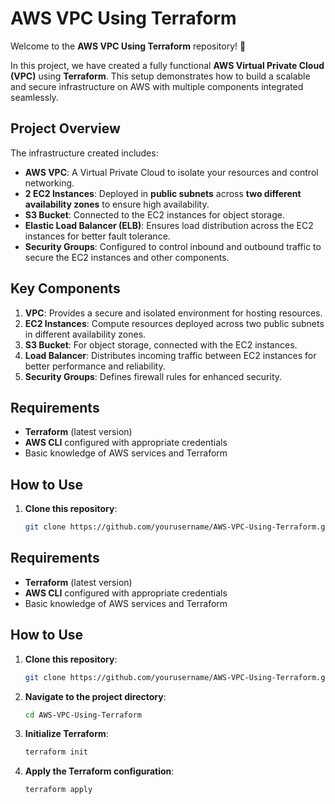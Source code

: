 # AWS VPC Using Terraform

Welcome to the **AWS VPC Using Terraform** repository! 🚀

In this project, we have created a fully functional **AWS Virtual Private Cloud (VPC)** using **Terraform**. This setup demonstrates how to build a scalable and secure infrastructure on AWS with multiple components integrated seamlessly.

## Project Overview

The infrastructure created includes:

- **AWS VPC**: A Virtual Private Cloud to isolate your resources and control networking.
- **2 EC2 Instances**: Deployed in **public subnets** across **two different availability zones** to ensure high availability.
- **S3 Bucket**: Connected to the EC2 instances for object storage.
- **Elastic Load Balancer (ELB)**: Ensures load distribution across the EC2 instances for better fault tolerance.
- **Security Groups**: Configured to control inbound and outbound traffic to secure the EC2 instances and other components.

## Key Components

1. **VPC**: Provides a secure and isolated environment for hosting resources.
2. **EC2 Instances**: Compute resources deployed across two public subnets in different availability zones.
3. **S3 Bucket**: For object storage, connected with the EC2 instances.
4. **Load Balancer**: Distributes incoming traffic between EC2 instances for better performance and reliability.
5. **Security Groups**: Defines firewall rules for enhanced security.


## Requirements

- **Terraform** (latest version)
- **AWS CLI** configured with appropriate credentials
- Basic knowledge of AWS services and Terraform

## How to Use

1. **Clone this repository**:
   ```bash
   git clone https://github.com/yourusername/AWS-VPC-Using-Terraform.git


## Requirements

- **Terraform** (latest version)
- **AWS CLI** configured with appropriate credentials
- Basic knowledge of AWS services and Terraform

## How to Use

1. **Clone this repository**:
   ```bash
   git clone https://github.com/yourusername/AWS-VPC-Using-Terraform.git

2. **Navigate to the project directory**:
   ```bash
   cd AWS-VPC-Using-Terraform
   
3. **Initialize Terraform**:
   ```bash
   terraform init

4. **Apply the Terraform configuration**:
   ```bash
   terraform apply





